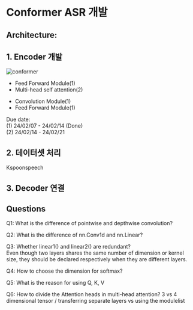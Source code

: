 # Conformer ASR 개발<br/>

## Architecture:<br/>

## 1. Encoder 개발<br/>
![conformer](https://github.com/rndlwjs/kr_asr/assets/70250234/8732976d-a055-4e74-832b-f0d8065bbbde)<br/>
- Feed Forward Module(1)<br/>
- Multi-head self attention(2)<br/>
<!--
Transformer-XL, relative sinusoidal positional encoding scheme: It allows the self-attention module to generalize better on different input length and the resulting encoder is more robust to the variance of the utterance length.
[reference] Transformer-xl: Attentive language models beyond a
fixed-length context

relative positional encoding 구현 필요

pre-norm residual units with dropout: training and regularizing deeper models

Multi-head Attention = Scaled Dot-Product Attention 여러개 있는 것!

Scaled Dot-Product Attention 구현 필요 (Q,K,V)

Transformer (encoder+decoder) vs Multi-head attention -> Only the Multi-head attention

Why Attention head is separated by view() function?
-->
- Convolution Module(1)<br/>
- Feed Forward Module(1)<br/>

Due date: <br/>
(1) 24/02/07 - 24/02/14 (Done) <br/>
(2) 24/02/14 - 24/02/21 <br/>

## 2. 데이터셋 처리<br/>
Kspoonspeech
<!--
librispeech과 유사한 1000시간 데이터 찾기
강의용 음성 / 대화형 음성 / 소아용 음성
한영 혼합
-->
## 3. Decoder 연결<br/>
<!--
LSTM decoder
CTC loss / Transducer
-->

## Questions <br/>
Q1: What is the difference of pointwise and depthwise convolution? <br/>

Q2: What is the difference of nn.Conv1d and nn.Linear? <br/>

Q3: Whether linear1() and linear2() are redundant? <br/>
Even though two layers shares the same number of dimension or kernel size, they should be declared respectively when they are different layers. <br/>

Q4: How to choose the dimension for softmax? <br/>

Q5: What is the reason for using Q, K, V <br/>

Q6: How to divide the Attention heads in multi-head attention? 3 vs 4 dimensional tensor / transferring separate layers vs using the modulelist <br/>